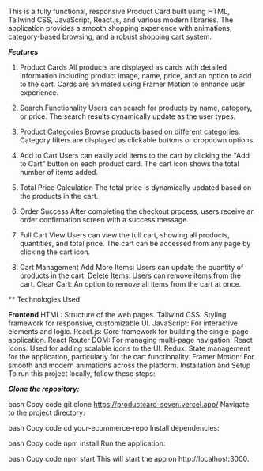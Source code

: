 This is a fully functional, responsive Product Card  built using HTML, Tailwind CSS, JavaScript, React.js, and various modern libraries. The application provides a smooth shopping experience with animations, category-based browsing, and a robust shopping cart system.

***Features***
1. Product Cards
All products are displayed as cards with detailed information including product image, name, price, and an option to add to the cart.
Cards are animated using Framer Motion to enhance user experience.
2. Search Functionality
Users can search for products by name, category, or price.
The search results dynamically update as the user types.
3. Product Categories
Browse products based on different categories.
Category filters are displayed as clickable buttons or dropdown options.

5. Add to Cart
Users can easily add items to the cart by clicking the "Add to Cart" button on each product card.
The cart icon shows the total number of items added.

7. Total Price Calculation
The total price is dynamically updated based on the products in the cart.

9. Order Success
After completing the checkout process, users receive an order confirmation screen with a success message.

11. Full Cart View
Users can view the full cart, showing all products, quantities, and total price.
The cart can be accessed from any page by clicking the cart icon.

13. Cart Management
Add More Items: Users can update the quantity of products in the cart.
Delete Items: Users can remove items from the cart.
Clear Cart: An option to remove all items from the cart at once.


** Technologies Used

**Frontend**
HTML: Structure of the web pages.
Tailwind CSS: Styling framework for responsive, customizable UI.
JavaScript: For interactive elements and logic.
React.js: Core framework for building the single-page application.
React Router DOM: For managing multi-page navigation.
React Icons: Used for adding scalable icons to the UI.
Redux: State management for the application, particularly for the cart functionality.
Framer Motion: For smooth and modern animations across the platform.
Installation and Setup
To run this project locally, follow these steps:

***Clone the repository:***

bash
Copy code
git clone https://productcard-seven.vercel.app/
Navigate to the project directory:

bash
Copy code
cd your-ecommerce-repo
Install dependencies:

bash
Copy code
npm install
Run the application:

bash
Copy code
npm start
This will start the app on http://localhost:3000.
